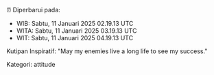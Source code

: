 ⏰ Diperbarui pada:
- WIB: Sabtu, 11 Januari 2025 02.19.13 UTC
- WITA: Sabtu, 11 Januari 2025 03.19.13 UTC
- WIT: Sabtu, 11 Januari 2025 04.19.13 UTC

Kutipan Inspiratif:
"May my enemies live a long life to see my success."


Kategori: attitude

